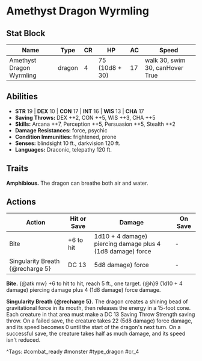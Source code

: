 # Amethyst Dragon Wyrmling

## Stat Block

| Name | Type | CR | HP | AC | Speed |
|------|------|----|----|----|-------|
| Amethyst Dragon Wyrmling | dragon | 4 | 75 (10d8 + 30) | 17 | walk 30, swim 30, canHover True |

## Abilities

- **STR** 19 | **DEX** 10 | **CON** 17 | **INT** 16 | **WIS** 13 | **CHA** 17
- **Saving Throws:** DEX ++2, CON ++5, WIS ++3, CHA ++5  
- **Skills:** Arcana ++7, Perception ++5, Persuasion ++5, Stealth ++2  
- **Damage Resistances:** force, psychic  
- **Condition Immunities:** frightened, prone  
- **Senses:** blindsight 10 ft., darkvision 120 ft.  
- **Languages:** Draconic, telepathy 120 ft.

## Traits

**Amphibious.** The dragon can breathe both air and water.


## Actions

| Action | Hit or Save | Damage | On Save |
|--------|--------------|--------|----------|
| Bite | +6 to hit | 1d10 + 4 damage) piercing damage plus 4 (1d8 damage) force | - |
| Singularity Breath {@recharge 5} | DC 13 | 5d8 damage) force | - |

**Bite.** {@atk mw} +6 to hit to hit, reach 5 ft., one target. {@h}9 (1d10 + 4 damage) piercing damage plus 4 (1d8 damage) force damage.

**Singularity Breath {@recharge 5}.** The dragon creates a shining bead of gravitational force in its mouth, then releases the energy in a 15-foot cone. Each creature in that area must make a DC 13 Saving Throw Strength saving throw. On a failed save, the creature takes 22 (5d8 damage) force damage, and its speed becomes 0 until the start of the dragon's next turn. On a successful save, the creature takes half as much damage, and its speed isn't reduced.


^Tags: #combat_ready #monster #type_dragon #cr_4